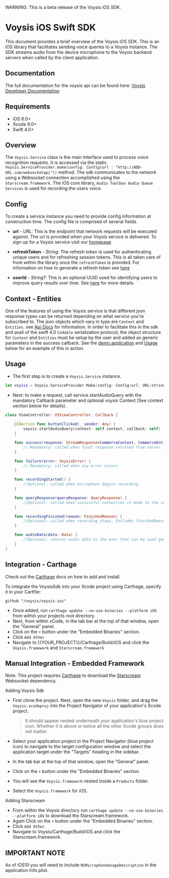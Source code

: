 WARNING: This is a beta release of the Voysis iOS SDK.

Voysis iOS Swift SDK
=====================


This document provides a brief overview of the Voysis iOS SDK.
This is an iOS library that facilitates sending voice
queries to a Voysis instance. The SDK streams audio from the device microphone
to the Voysis backend servers when called by the client application.


Documentation
-------------


The full documentation for the voysis api can be found here: [Voysis Developer Documentation](https://developers.voysis.com/docs)


Requirements
-------------


- iOS 8.0+
- Xcode 9.0+
- Swift 4.0+


Overview
-------------


The `Voysis.Service` class is the main interface used to process voice recognition requests.
It is accessed via the static `Voysis.ServiceProvider.make(config: Config(url : "http://ADD-URL.com/websocketapi"))` method.
The sdk communicates to the network using a Websocket connection accomplished using the `Starscream.framework`.
The iOS core library, `Audio Toolbox Audio Queue Services` is used for recording the users voice.


Config
-------------

To create a service instance you need to provide config information at construction time.
The config file is comprised of several fields.

- **url** - *URL:* This is the endpoint that network requests will be executed against.
The url is provided when your Voysis service is delivered. To sign up for a Voysis service visit our [homepage](https://voysis.com/)

- **refreshToken** - *String:* The refresh token is used for authenticating unique users and for refreshing session tokens.
This is all taken care of from within the library once the `refreshToken` is provided.
For information on how to generate a refresh token see [here](https://developers.voysis.com/docs/authorization#section-introduction)

- **userId** - *String?:* This is an optional UUID used for identifying users to improve query results over time. See [here](https://developers.voysis.com/docs/general-concepts#section-properties) for more details.



Context - Entities
-------------


One of the features of using the Voysis service is that different json response types can be returned depending on what service you're subscribed to.
The json objects which vary in type are `Context` and `Entities`. see [Api Docs](https://developers.voysis.com/docs/apis-1#section-stream-audio-data) for information.
In order to facilitate this in the sdk and avail of the swift 4.0 `Codable` serialization protocol, the object structure for `Context` and `Entities`
must be setup by the user and added as generic parameters in the success callback. See the [demo application](https://github.com/voysis/voysis-ios/tree/master/example/VoysisDemo/VoysisDemo) and [Usage](https://github.com/voysis/voysis-ios/blob/master/README.md#usage) below for an example of this in action.


Usage
-------------


- The first step is to create a `Voysis.Service` instance.

```swift
let voysis = Voysis.ServiceProvider.Make(config: Config(url: URL(string: "//INCLUDE-URL-HERE")!, refreshToken: "REFRESH-TOKEN"))
```


- Next: to make a request, call service.startAudioQuery with the mandatory Callback parameter and optional voysis Context (See context section below for details).
```swift
class ViewController: UIViewController, Callback {
    ...
    @IBAction func buttonClicked(_ sender: Any) {
        voysis.startAudioQuery(context: self.context, callback: self)
    }

    func success(response: StreamResponse<CommerceContext, CommerceEntities>) {
        // Mandatory: called when final response returned from server.
    }

    func failure(error: VoysisError) {
        // Mandatory: called when any error occurs
    }

    func recordingStarted() {
        //Optional: called when microphone begins recording.
    }

    func queryResponse(queryResponse: QueryResponse) {
        //Optional: called when successful connection is made to the server.
    }

    func recordingFinished(reason: FinishedReason) {
        //Optional: called when recording stops. Includes finishedReason enum.
    }

    func audioData(data: Data) {
        //Optional: returns audio data to the user that can be used generating for dynamic animations, analytics etc.
    }
}
```

Integration - Carthage
-------------

Check out the [Carthage](https://github.com/Carthage/Carthage) docs on how to add and install.

To integrate the VoysisSdk into your Xcode project using Carthage, specify it in your Cartfile:

`github "/voysis/voysis-ios"`

- Once added, run `carthage update --no-use-binaries --platform iOS` from within your projects root directory.
- Next, from within xCode, in the tab bar at the top of that window, open the "General" panel.
- Click on the `+` button under the "Embedded Binaries" section.
- Click `Add Other`
- Navigate to {{YOUR_PROJECT}}/Carthage/Build/iOS and click the `Voysis.framework` and `Starscream.framework`

Manual Integration - Embedded Framework
-------------


Note: This project requires [Carthage](https://github.com/Carthage/Carthage) to download the [Starscream](https://github.com/daltoniam/Starscream) Websocket dependency.

Adding Voysis Sdk
- First clone the project. Next, open the new `Voysis` folder, and drag the `Voysis.xcodeproj` into the Project Navigator of your application's Xcode project.

    > It should appear nested underneath your application's blue project icon. Whether it is above or below all the other Xcode groups does not matter.

- Select your application project in the Project Navigator (blue project icon) to navigate to the target configuration window and select the application target under the "Targets" heading in the sidebar.
- In the tab bar at the top of that window, open the "General" panel.
- Click on the `+` button under the "Embedded Binaries" section.
- You will see the `Voysis.framework` nested inside a `Products` folder.
- Select the `Voysis.framework` for iOS.

Adding Starscream
- From within the Voysis directory run `carthage update --no-use-binaries --platform iOS` to download the Starscream.framework.
- Again Click on the `+` button under the "Embedded Binaries" section.
- Click `Add Other`.
- Navigate to Voysis/Carthage/Build/iOS and click the Starscream.framework.

IMPORTANT NOTE
-------------


As of iOS10 you will need to include `NSMicrophoneUsageDescription` in the application Info.plist.

